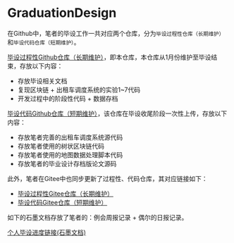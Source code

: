 # GraduationDesign

在Github中，笔者的毕设工作一共对应两个仓库，分为`毕设过程性仓库（长期维护）`和`毕设代码仓库（短期维护）`。

[毕设过程性Github仓库（长期维护）](https://github.com/LancerEnk/GraduationDesign)，即本仓库，本仓库从1月份维护至毕设结束，存放以下内容：

* 存放毕设相关文档
* 复现区块链 + 出租车调度系统的实验1~7代码
* 开发过程中的阶段性代码 + 数据存档

[毕设代码Github仓库（短期维护）](https://github.com/LancerEnk/GraduationDesignSrc)，该仓库在毕设收尾阶段一次性上传，存放以下内容：

* 存放笔者完善的出租车调度系统源代码
* 存放笔者使用的树状区块链代码
* 存放笔者使用的地图数据处理脚本代码
* 存放笔者的毕业设计存档版论文源码

此外，笔者在Gitee中也同步更新了过程性、代码仓库，其对应链接如下：

* [毕设过程性Gitee仓库（长期维护）](https://gitee.com/lancerenk/graduation-design)
* [毕设代码Gitee仓库（短期维护）](https://gitee.com/lancerenk/graduation-design-src)

如下的石墨文档存放了笔者的：例会周报记录 + 偶尔的日报记录。

[个人毕设进度链接(石墨文档)](https://shimo.im/docs/5bqnrQOKZzcWKaqy/)
